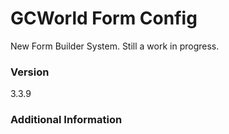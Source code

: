 # GCWorld Form Config

New Form Builder System.  Still a work in progress.




### Version
3.3.9

### Additional Information

